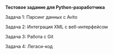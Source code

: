 **Тестовое задание для Python-разработчика**

Задача 1: Парсинг данных с Avito

Задача 2: Интеграция XML с веб-интерфейсом

Задача 3: Работа с Git

Задача 4: Легаси-код

